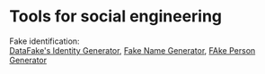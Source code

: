 
# Tools for social engineering

Fake identification:  
[DataFake's Identity Generator](https://datafakegenerator.com/generador.php),
[Fake Name Generator](https://namefake.com/),
[FAke Person Generator](https://fakepersongenerator.com/)
